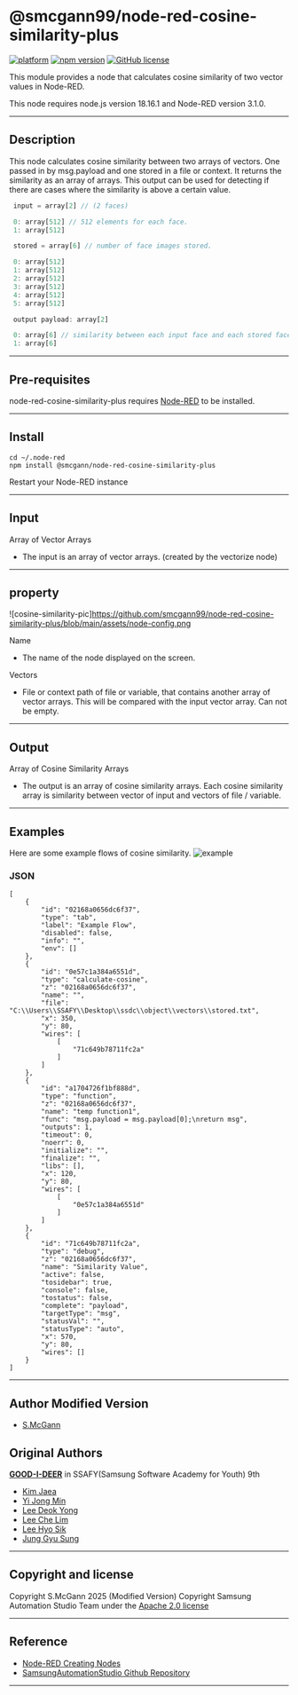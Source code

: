 # @smcgann99/node-red-cosine-similarity-plus

[![platform](https://img.shields.io/badge/platform-Node--RED-red)](https://nodered.org)
[![npm version](https://badge.fury.io/js/@good-i-deer%2Fnode-red-contrib-cosine-similarity.svg)](https://badge.fury.io/js/@good-i-deer%2Fnode-red-contrib-cosine-similarity)
[![GitHub license](https://img.shields.io/github/license/GOOD-I-DEER/node-red-contrib-cosine-similarity)](https://github.com/GOOD-I-DEER/node-red-contrib-cosine-similarity/blob/main/LICENSE)

This module provides a node that calculates cosine similarity of two vector values in Node-RED.

This node requires node.js version 18.16.1 and Node-RED version 3.1.0.

<hr>

## Description
This node calculates cosine similarity between two arrays of vectors. One passed in by msg.payload and one stored in a file or context.
It returns the similarity as an array of arrays. This output can be used for detecting if there are cases where the similarity is above a certain value.


```javascript
 input = array[2] // (2 faces)

 0: array[512] // 512 elements for each face.
 1: array[512]

 stored = array[6] // number of face images stored.

 0: array[512]
 1: array[512]
 2: array[512]
 3: array[512]
 4: array[512]
 5: array[512]

 output payload: array[2] 

 0: array[6] // similarity between each input face and each stored face.
 1: array[6]
```

<hr>

## Pre-requisites

node-red-cosine-similarity-plus requires [Node-RED](https://nodered.org) to be installed.

<hr>

## Install

```
cd ~/.node-red
npm install @smcgann/node-red-cosine-similarity-plus
```

Restart your Node-RED instance

<hr>

## Input

Array of Vector Arrays

- The input is an array of vector arrays. (created by the vectorize node) 

<hr>

## property

![cosine-similarity-pic]https://github.com/smcgann99/node-red-cosine-similarity-plus/blob/main/assets/node-config.png

Name

- The name of the node displayed on the screen.

Vectors

- File or context path of file or variable, that contains another array of vector arrays. This will be compared with the input vector array. Can not be empty.

<hr>

## Output

Array of Cosine Similarity Arrays

- The output is an array of cosine similarity arrays. Each cosine similarity array is similarity between vector of input and vectors of file / variable.

<hr>

## Examples

Here are some example flows of cosine similarity.
![example](https://github.com/smcgann99/node-red-cosine-similarity-plus/assets/57957086/d3150e3f-5d84-440d-80d4-5449125f2271)

### JSON

```
[
    {
        "id": "02168a0656dc6f37",
        "type": "tab",
        "label": "Example Flow",
        "disabled": false,
        "info": "",
        "env": []
    },
    {
        "id": "0e57c1a384a6551d",
        "type": "calculate-cosine",
        "z": "02168a0656dc6f37",
        "name": "",
        "file": "C:\\Users\\SSAFY\\Desktop\\ssdc\\object\\vectors\\stored.txt",
        "x": 350,
        "y": 80,
        "wires": [
            [
                "71c649b78711fc2a"
            ]
        ]
    },
    {
        "id": "a1704726f1bf888d",
        "type": "function",
        "z": "02168a0656dc6f37",
        "name": "temp function1",
        "func": "msg.payload = msg.payload[0];\nreturn msg",
        "outputs": 1,
        "timeout": 0,
        "noerr": 0,
        "initialize": "",
        "finalize": "",
        "libs": [],
        "x": 120,
        "y": 80,
        "wires": [
            [
                "0e57c1a384a6551d"
            ]
        ]
    },
    {
        "id": "71c649b78711fc2a",
        "type": "debug",
        "z": "02168a0656dc6f37",
        "name": "Similarity Value",
        "active": false,
        "tosidebar": true,
        "console": false,
        "tostatus": false,
        "complete": "payload",
        "targetType": "msg",
        "statusVal": "",
        "statusType": "auto",
        "x": 570,
        "y": 80,
        "wires": []
    }
]
```

<hr>

## Author Modified Version

- [S.McGann](https://github.com/smcgann99)


## Original Authors

[**GOOD-I-DEER**](https://github.com/GOOD-I-DEER) in SSAFY(Samsung Software Academy for Youth) 9th

- [Kim Jaea](https://github.com/kimjaea)
- [Yi Jong Min](https://github.com/chickennight)
- [Lee Deok Yong](https://github.com/Gitgloo)
- [Lee Che Lim](https://github.com/leecr1215)
- [Lee Hyo Sik](https://github.com/hy06ix)
- [Jung Gyu Sung](https://github.com/ramaking)

<hr>

## Copyright and license

Copyright S.McGann 2025 (Modified Version)
Copyright Samsung Automation Studio Team under the [Apache 2.0 license](https://www.apache.org/licenses/LICENSE-2.0)

<hr>

## Reference

- [Node-RED Creating Nodes](https://nodered.org/docs/creating-nodes/)
- [SamsungAutomationStudio Github Repository](https://github.com/Samsung/SamsungAutomationStudio)

<hr>
